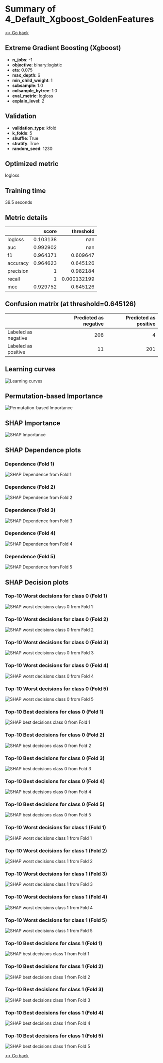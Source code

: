 # Summary of 4_Default_Xgboost_GoldenFeatures

[<< Go back](../README.md)


## Extreme Gradient Boosting (Xgboost)
- **n_jobs**: -1
- **objective**: binary:logistic
- **eta**: 0.075
- **max_depth**: 6
- **min_child_weight**: 1
- **subsample**: 1.0
- **colsample_bytree**: 1.0
- **eval_metric**: logloss
- **explain_level**: 2

## Validation
 - **validation_type**: kfold
 - **k_folds**: 5
 - **shuffle**: True
 - **stratify**: True
 - **random_seed**: 1230

## Optimized metric
logloss

## Training time

39.5 seconds

## Metric details
|           |    score |     threshold |
|:----------|---------:|--------------:|
| logloss   | 0.103138 | nan           |
| auc       | 0.992902 | nan           |
| f1        | 0.964371 |   0.609647    |
| accuracy  | 0.964623 |   0.645126    |
| precision | 1        |   0.982184    |
| recall    | 1        |   0.000132199 |
| mcc       | 0.929752 |   0.645126    |


## Confusion matrix (at threshold=0.645126)
|                     |   Predicted as negative |   Predicted as positive |
|:--------------------|------------------------:|------------------------:|
| Labeled as negative |                     208 |                       4 |
| Labeled as positive |                      11 |                     201 |

## Learning curves
![Learning curves](learning_curves.png)

## Permutation-based Importance
![Permutation-based Importance](permutation_importance.png)

## SHAP Importance
![SHAP Importance](shap_importance.png)

## SHAP Dependence plots

### Dependence (Fold 1)
![SHAP Dependence from Fold 1](learner_fold_0_shap_dependence.png)
### Dependence (Fold 2)
![SHAP Dependence from Fold 2](learner_fold_1_shap_dependence.png)
### Dependence (Fold 3)
![SHAP Dependence from Fold 3](learner_fold_2_shap_dependence.png)
### Dependence (Fold 4)
![SHAP Dependence from Fold 4](learner_fold_3_shap_dependence.png)
### Dependence (Fold 5)
![SHAP Dependence from Fold 5](learner_fold_4_shap_dependence.png)

## SHAP Decision plots

### Top-10 Worst decisions for class 0 (Fold 1)
![SHAP worst decisions class 0 from Fold 1](learner_fold_0_shap_class_0_worst_decisions.png)
### Top-10 Worst decisions for class 0 (Fold 2)
![SHAP worst decisions class 0 from Fold 2](learner_fold_1_shap_class_0_worst_decisions.png)
### Top-10 Worst decisions for class 0 (Fold 3)
![SHAP worst decisions class 0 from Fold 3](learner_fold_2_shap_class_0_worst_decisions.png)
### Top-10 Worst decisions for class 0 (Fold 4)
![SHAP worst decisions class 0 from Fold 4](learner_fold_3_shap_class_0_worst_decisions.png)
### Top-10 Worst decisions for class 0 (Fold 5)
![SHAP worst decisions class 0 from Fold 5](learner_fold_4_shap_class_0_worst_decisions.png)
### Top-10 Best decisions for class 0 (Fold 1)
![SHAP best decisions class 0 from Fold 1](learner_fold_0_shap_class_0_best_decisions.png)
### Top-10 Best decisions for class 0 (Fold 2)
![SHAP best decisions class 0 from Fold 2](learner_fold_1_shap_class_0_best_decisions.png)
### Top-10 Best decisions for class 0 (Fold 3)
![SHAP best decisions class 0 from Fold 3](learner_fold_2_shap_class_0_best_decisions.png)
### Top-10 Best decisions for class 0 (Fold 4)
![SHAP best decisions class 0 from Fold 4](learner_fold_3_shap_class_0_best_decisions.png)
### Top-10 Best decisions for class 0 (Fold 5)
![SHAP best decisions class 0 from Fold 5](learner_fold_4_shap_class_0_best_decisions.png)
### Top-10 Worst decisions for class 1 (Fold 1)
![SHAP worst decisions class 1 from Fold 1](learner_fold_0_shap_class_1_worst_decisions.png)
### Top-10 Worst decisions for class 1 (Fold 2)
![SHAP worst decisions class 1 from Fold 2](learner_fold_1_shap_class_1_worst_decisions.png)
### Top-10 Worst decisions for class 1 (Fold 3)
![SHAP worst decisions class 1 from Fold 3](learner_fold_2_shap_class_1_worst_decisions.png)
### Top-10 Worst decisions for class 1 (Fold 4)
![SHAP worst decisions class 1 from Fold 4](learner_fold_3_shap_class_1_worst_decisions.png)
### Top-10 Worst decisions for class 1 (Fold 5)
![SHAP worst decisions class 1 from Fold 5](learner_fold_4_shap_class_1_worst_decisions.png)
### Top-10 Best decisions for class 1 (Fold 1)
![SHAP best decisions class 1 from Fold 1](learner_fold_0_shap_class_1_best_decisions.png)
### Top-10 Best decisions for class 1 (Fold 2)
![SHAP best decisions class 1 from Fold 2](learner_fold_1_shap_class_1_best_decisions.png)
### Top-10 Best decisions for class 1 (Fold 3)
![SHAP best decisions class 1 from Fold 3](learner_fold_2_shap_class_1_best_decisions.png)
### Top-10 Best decisions for class 1 (Fold 4)
![SHAP best decisions class 1 from Fold 4](learner_fold_3_shap_class_1_best_decisions.png)
### Top-10 Best decisions for class 1 (Fold 5)
![SHAP best decisions class 1 from Fold 5](learner_fold_4_shap_class_1_best_decisions.png)

[<< Go back](../README.md)
